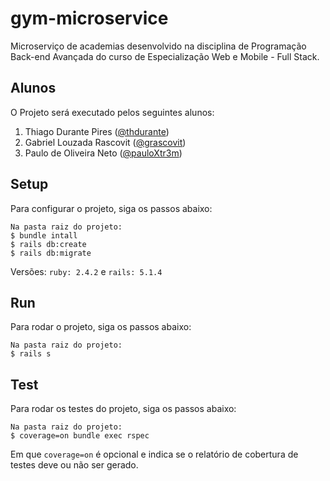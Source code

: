# gym-microservice
Microserviço de academias desenvolvido na disciplina de Programação Back-end Avançada do curso de Especialização Web e Mobile - Full Stack.

## Alunos
O Projeto será executado pelos seguintes alunos:
1. Thiago Durante Pires ([@thdurante](https://github.com/thdurante))
2. Gabriel Louzada Rascovit ([@grascovit](https://github.com/grascovit))
3. Paulo de Oliveira Neto ([@pauloXtr3m](https://github.com/pauloXtr3m))

## Setup
Para configurar o projeto, siga os passos abaixo:
```
Na pasta raiz do projeto:
$ bundle intall
$ rails db:create
$ rails db:migrate
```
Versões: `ruby: 2.4.2` e `rails: 5.1.4`

## Run
Para rodar o projeto, siga os passos abaixo:
```
Na pasta raiz do projeto:
$ rails s
```

## Test
Para rodar os testes do projeto, siga os passos abaixo:
```
Na pasta raiz do projeto:
$ coverage=on bundle exec rspec
```
Em que `coverage=on` é opcional e indica se o relatório de cobertura de testes deve ou não ser gerado.
